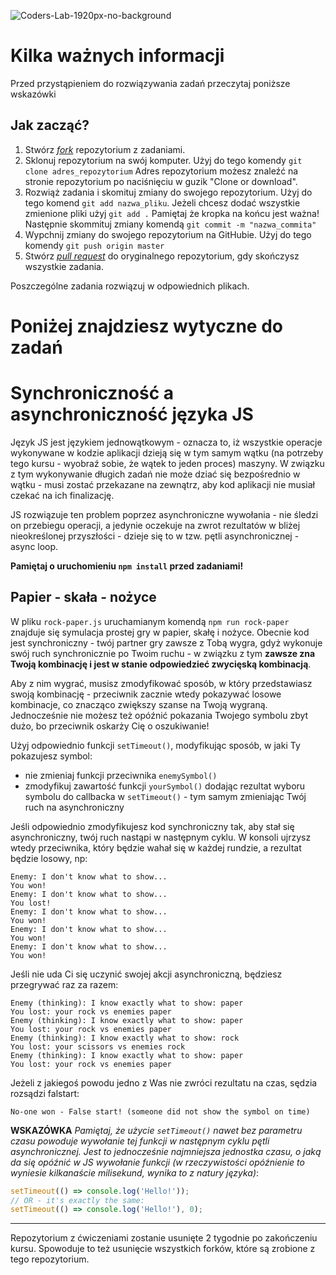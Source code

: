 ![Coders-Lab-1920px-no-background](https://user-images.githubusercontent.com/152855/73064373-5ed69780-3ea1-11ea-8a71-3d370a5e7dd8.png)

# Kilka ważnych informacji

Przed przystąpieniem do rozwiązywania zadań przeczytaj poniższe wskazówki

## Jak zacząć?

1. Stwórz [*fork*](https://guides.github.com/activities/forking/) repozytorium z zadaniami.
2. Sklonuj repozytorium na swój komputer. Użyj do tego komendy `git clone adres_repozytorium`
Adres repozytorium możesz znaleźć na stronie repozytorium po naciśnięciu w guzik "Clone or download".
3. Rozwiąż zadania i skomituj zmiany do swojego repozytorium. Użyj do tego komend `git add nazwa_pliku`.
Jeżeli chcesz dodać wszystkie zmienione pliki użyj `git add .` 
Pamiętaj że kropka na końcu jest ważna!
Następnie skommituj zmiany komendą `git commit -m "nazwa_commita"`
4. Wypchnij zmiany do swojego repozytorium na GitHubie.  Użyj do tego komendy `git push origin master`
5. Stwórz [*pull request*](https://help.github.com/articles/creating-a-pull-request) do oryginalnego repozytorium, gdy skończysz wszystkie zadania.

Poszczególne zadania rozwiązuj w odpowiednich plikach.

# Poniżej znajdziesz wytyczne do zadań

# Synchroniczność a asynchroniczność języka JS

Język JS jest językiem jednowątkowym - oznacza to, iż wszystkie operacje wykonywane w kodzie aplikacji dzieją się w tym
samym wątku (na potrzeby tego kursu - wyobraź sobie, że wątek to jeden proces) maszyny. W związku z tym wykonywanie
długich zadań nie może dziać się bezpośrednio w wątku - musi zostać przekazane na zewnątrz, aby kod aplikacji nie musiał
czekać na ich finalizację.

JS rozwiązuje ten problem poprzez asynchroniczne wywołania - nie śledzi on przebiegu operacji, a jedynie oczekuje na zwrot
rezultatów w bliżej nieokreślonej przyszłości - dzieje się to w tzw. pętli asynchronicznej - async loop.

**Pamiętaj o uruchomieniu `npm install` przed zadaniami!**

## Papier - skała - nożyce

W pliku `rock-paper.js` uruchamianym komendą `npm run rock-paper` znajduje się symulacja prostej gry w papier, skałę i nożyce. 
Obecnie kod jest synchroniczny - twój partner gry zawsze z Tobą wygra, gdyż wykonuje swój ruch synchronicznie po Twoim ruchu - w związku z tym **zawsze 
zna Twoją kombinację i jest w stanie odpowiedzieć zwycięską kombinacją**.

Aby z nim wygrać, musisz zmodyfikować sposób, w który przedstawiasz swoją kombinację - przeciwnik zacznie wtedy pokazywać
losowe kombinacje, co znacząco zwiększy szanse na Twoją wygraną. Jednocześnie nie możesz też opóźnić pokazania Twojego symbolu
zbyt dużo, bo przeciwnik oskarży Cię o oszukiwanie!

Użyj odpowiednio funkcji `setTimeout()`, modyfikując sposób, w jaki Ty pokazujesz symbol:

- nie zmieniaj funkcji przeciwnika `enemySymbol()`
- zmodyfikuj zawartość funkcji `yourSymbol()` dodając rezultat wyboru symbolu do callbacka w `setTimeout()` - tym samym zmieniając
Twój ruch na asynchroniczny

Jeśli odpowiednio zmodyfikujesz kod synchroniczny tak, aby stał się asynchroniczny, twój ruch nastąpi w następnym cyklu.
W konsoli ujrzysz wtedy przeciwnika, który będzie wahał się w każdej rundzie, a rezultat będzie losowy, np:

```text
Enemy: I don't know what to show...
You won!
Enemy: I don't know what to show...
You lost!
Enemy: I don't know what to show...
You won!
Enemy: I don't know what to show...
You won!
Enemy: I don't know what to show...
You won!
```

Jeśli nie uda Ci się uczynić swojej akcji asynchroniczną, będziesz przegrywać raz za razem:

```text
Enemy (thinking): I know exactly what to show: paper
You lost: your rock vs enemies paper
Enemy (thinking): I know exactly what to show: paper
You lost: your rock vs enemies paper
Enemy (thinking): I know exactly what to show: rock
You lost: your scissors vs enemies rock
Enemy (thinking): I know exactly what to show: paper
You lost: your rock vs enemies paper
```

Jeżeli z jakiegoś powodu jedno z Was nie zwróci rezultatu na czas, sędzia rozsądzi falstart:

```text
No-one won - False start! (someone did not show the symbol on time)
```

**WSKAZÓWKA**
*Pamiętaj, że użycie `setTimeout()` nawet bez parametru czasu powoduje wywołanie tej funkcji w następnym cyklu pętli asynchronicznej.
Jest to jednocześnie najmniejsza jednostka czasu, o jaką da się opóźnić w JS wywołanie funkcji (w rzeczywistości opóźnienie to wyniesie
kilkanaście milisekund, wynika to z natury języka)*:

```javascript
setTimeout(() => console.log('Hello!')); 
// OR - it's exactly the same:
setTimeout(() => console.log('Hello!'), 0);
```

---

Repozytorium z ćwiczeniami zostanie usunięte 2 tygodnie po zakończeniu kursu. Spowoduje to też usunięcie wszystkich forków, które są zrobione z tego repozytorium.
